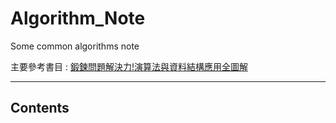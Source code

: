 # Algorithm_Note
Some common algorithms note  

主要參考書目 : [鍛鍊問題解決力!演算法與資料結構應用全圖解](https://www.books.com.tw/products/0010977263?srsltid=AfmBOoqtQW1DZctyoSZJjWRlSB-QH3dhfTvLQUmnMIfqJ5eNBXdVdQju)

---

## Contents


